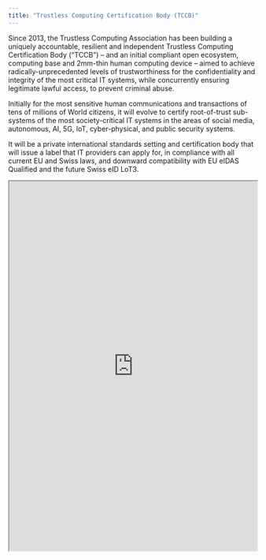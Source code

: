 ```yaml
---
title: "Trustless Computing Certification Body (TCCB)"
---
```


Since 2013, the Trustless Computing Association has been building a uniquely accountable, resilient and independent Trustless Computing Certification Body (“TCCB”) – and an initial compliant open ecosystem, computing base and 2mm-thin human computing device – aimed to achieve radically-unprecedented levels of trustworthiness for the confidentiality and integrity of the most critical IT systems, while concurrently ensuring legitimate lawful access, to prevent criminal abuse. 

Initially for the most sensitive human communications and transactions of tens of millions of World citizens, it will evolve to certify root-of-trust sub-systems of the most society-critical  IT systems in the areas of social media, autonomous, AI, 5G, IoT, cyber-physical, and public security systems.

It will be a private international standards setting and certification body that will issue a label that IT providers can apply for, in compliance with all current EU and Swiss laws, and downward compatibility with EU eIDAS Qualified and the future Swiss eID LoT3.

<iframe height="750" width="100%" src="https://ewelton.github.io/ktest/wiki.html#Trustless%20Computing%20Certification%20Body%20(TCCB)"></iframe>
